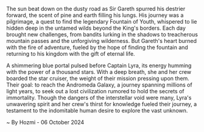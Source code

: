 
The sun beat down on the dusty road as Sir Gareth spurred his destrier forward, the scent of pine and earth filling his lungs. His journey was a pilgrimage, a quest to find the legendary Fountain of Youth, whispered to lie hidden deep in the untamed wilds beyond the King's borders. Each day brought new challenges, from bandits lurking in the shadows to treacherous mountain passes and the unforgiving wilderness. But Gareth's heart burned with the fire of adventure, fueled by the hope of finding the fountain and returning to his kingdom with the gift of eternal life.

A shimmering blue portal pulsed before Captain Lyra, its energy humming with the power of a thousand stars. With a deep breath, she and her crew boarded the star cruiser, the weight of their mission pressing upon them. Their goal: to reach the Andromeda Galaxy, a journey spanning millions of light years, to seek out a lost civilization rumored to hold the secrets of immortality. Though the dangers of the interstellar void were many, Lyra's unwavering spirit and her crew's thirst for knowledge fueled their journey, a testament to the indomitable human desire to explore the vast unknown. 

~ By Hozmi - 06 October 2024
